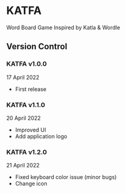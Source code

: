# KATFA
Word Board Game
Inspired by Katla & Wordle

## Version Control

### KATFA v1.0.0
17 April 2022
- First release

### KATFA v1.1.0
20 April 2022
- Improved UI
- Add application logo

### KATFA v1.2.0
21 April 2022
- Fixed keyboard color issue (minor bugs)
- Change icon
